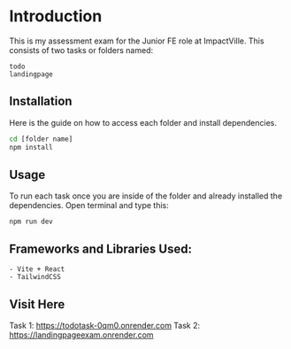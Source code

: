 # Introduction
This is my assessment exam for the Junior FE role at ImpactVille. This consists of two tasks or folders named:
```
todo
landingpage
```

## Installation

Here is the guide on how to access each folder and install dependencies.

```bash
cd [folder name]
npm install
```

## Usage
To run each task once you are inside of the folder and already installed the dependencies. Open terminal and type this:

```
npm run dev
```
## Frameworks and Libraries Used:
```
- Vite + React
- TailwindCSS

```
## Visit Here
Task 1: https://todotask-0qm0.onrender.com
Task 2: https://landingpageexam.onrender.com
